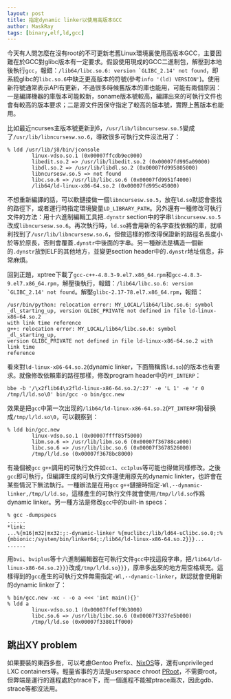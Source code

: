 ```yaml
---
layout: post
title: 指定dynamic linker以使用高版本GCC
author: MaskRay
tags: [binary,elf,ld,gcc]
---
```


今天有人問怎麼在沒有root的不可更新老舊Linux環境裏使用高版本GCC，主要困難在於GCC對glibc版本有一定要求。假設使用現成的GCC二進制包，解壓到本地後執行`gcc`，報錯：``/lib64/libc.so.6: version `GLIBC_2.14' not found``，即系統glibc的`libc.so.6`中缺乏更高版本的符號(參考`info '(ld) VERSION'`)。使用新符號通常表示API有更新，不過很多時候舊版本的庫也能用，可能有兩個原因：一是編譯機器的庫版本可能較新，soname版本號較高，編譯出來的可執行文件也會有較高的版本要求；二是源文件因保守指定了較高的版本號，實際上舊版本也能用。

比如最近ncurses主版本號更新到6，`/usr/lib/libncursesw.so.5`變成了`/usr/lib/libncursesw.so.6`，導致很多可執行文件沒法用了：

<!-- more -->

```
% ldd /usr/lib/j8/bin/jconsole
        linux-vdso.so.1 (0x00007ffcdb9ec000)
        libedit.so.2 => /usr/lib/libedit.so.2 (0x00007fd995a09000)
        libdl.so.2 => /usr/lib/libdl.so.2 (0x00007fd995805000)
        libncursesw.so.5 => not found
        libc.so.6 => /usr/lib/libc.so.6 (0x00007fd9951f4000)
        /lib64/ld-linux-x86-64.so.2 (0x00007fd995c45000)
```

不想重新編譯的話，可以軟鏈接做一個`libncursesw.so.5`，放在`ld.so`默認會查找的路徑下，或者運行時指定環境變量`LD_LIBRARY_PATH`。另外還有一種修改可執行文件的方法：用十六進制編輯工具把`.dynstr` section中的字串`libncursesw.so.5`改成`libncursesw.so.6`。再次執行時，`ld.so`將會用新的名字查找依賴的庫，就順利找到了`/usr/lib/libncursesw.so.6`，但做這樣的修改得保證新的路徑名長度小於等於原長，否則會覆蓋`.dynstr`中後面的字串。另一種辦法是構造一個新的`.dynstr`放到ELF的其他地方，並變更section header中的`.dynstr`地址信息，非常麻煩。

回到正題，xptree下載了`gcc-c++-4.8.3-9.el7.x86_64.rpm`和`gcc-4.8.3-9.el7.x86_64.rpm`，解壓後執行，報錯：``/lib64/libc.so.6: version `GLIBC_2.14' not found``。解壓`glibc-2.17-78.el7.x86_64.rpm`，報錯：

```
/usr/bin/python: relocation error: MY_LOCAL/lib64/libc.so.6: symbol
_dl_starting_up, version GLIBC_PRIVATE not defined in file ld-linux-x86-64.so.2
with link time reference
g++: relocation error: MY_LOCAL/lib64/libc.so.6: symbol _dl_starting_up,
version GLIBC_PRIVATE not defined in file ld-linux-x86-64.so.2 with link time
reference
```

看來對`ld-linux-x86-64.so.2`(dynamic linker，下面簡稱爲`ld.so`)的版本也有要求。就像修改依賴庫的路徑那樣，修改program header中的`PT_INTERP`：

```
bbe -b '/\x2flib64\x2fld-linux-x86-64.so.2/:27' -e 'L 1' -e 'r 0 /tmp/l/ld.so\0' bin/gcc -o bin/gcc.new
```

效果是把`gcc`中第一次出现的`/lib64/ld-linux-x86-64.so.2`(`PT_INTERP`項)替换成`/tmp/l/ld.so\0`，可以觀察到：

```
% ldd bin/gcc.new
        linux-vdso.so.1 (0x00007ffff85f5000)
        libm.so.6 => /usr/lib/libm.so.6 (0x00007f36788ca000)
        libc.so.6 => /usr/lib/libc.so.6 (0x00007f3678526000)
        /tmp/l/ld.so (0x00007f3678bc8000)
```

有幾個被`gcc` `g++`調用的可執行文件如`cc1`、`cc1plus`等可能也得做同樣修改。之後`gcc`即可執行，但編譯生成的可執行文件還使用原先的dynamic linkter，也許會在某些情況下無法執行。一種辦法是在用`gcc` `g++`鏈接時指定`-Wl,--dynamic-linker,/tmp/l/ld.so`，這樣產生的可執行文件就會使用`/tmp/l/ld.so`作爲dynamic linker。另一種方法是修改`gcc`中的built-in specs：

```
% gcc -dumpspecs
......
*link:
...%{m16|m32|mx32:;:-dynamic-linker %{muclibc:/lib/ld64-uClibc.so.0;:%{mbionic:/system/bin/linker64;:/lib64/ld-linux-x86-64.so.2}}}...
......
```

用`bvi`、`bviplus`等十六進制編輯器在可執行文件`gcc`中找這段字串，把`/lib64/ld-linux-x86-64.so.2}}}`改成`/tmp/l/ld.so}}}`，原串多出來的地方用空格填充。這樣得到的`gcc`產生的可執行文件無需指定`-Wl,--dynamic-linker`，默認就會使用新的dynamic linker了：

```
% bin/gcc.new -xc - -o a <<< 'int main(){}'
% ldd a
        linux-vdso.so.1 (0x00007ffeff9b3000)
        libc.so.6 => /usr/lib/libc.so.6 (0x00007f337fe5b000)
        /tmp/l/ld.so (0x00007f33801ff000)
```

## 跳出XY problem

如果要裝的東西多些，可以考慮Gentoo Prefix、[NixOS](http://nixos.org/)等，還有unprivileged LXC containers等。輕量省事的方法是userspace chroot [PRoot](http://proot.me/)，不需要root，但弊端是運行的進程處於ptrace下，而一個進程不能被ptrace兩次，因此gdb、strace等都沒法用。

